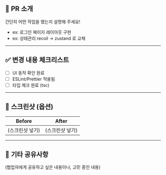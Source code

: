 ## 🌸 PR 소개

간단히 어떤 작업을 했는지 설명해 주세요!

- ex: 로그인 페이지 레이아웃 구현
- ex: 상태관리 recoil → zustand 로 교체

---

## ✅ 변경 내용 체크리스트

- [ ] UI 동작 확인 완료
- [ ] ESLint/Prettier 적용됨
- [ ] 타입 체크 완료 (tsc)

---

## 🎨 스크린샷 (옵션)

| Before | After |
|--------|-------|
| (스크린샷 넣기) | (스크린샷 넣기) |

---

## 💬 기타 공유사항

(협업자에게 공유하고 싶은 내용이나, 고민 중인 내용)
